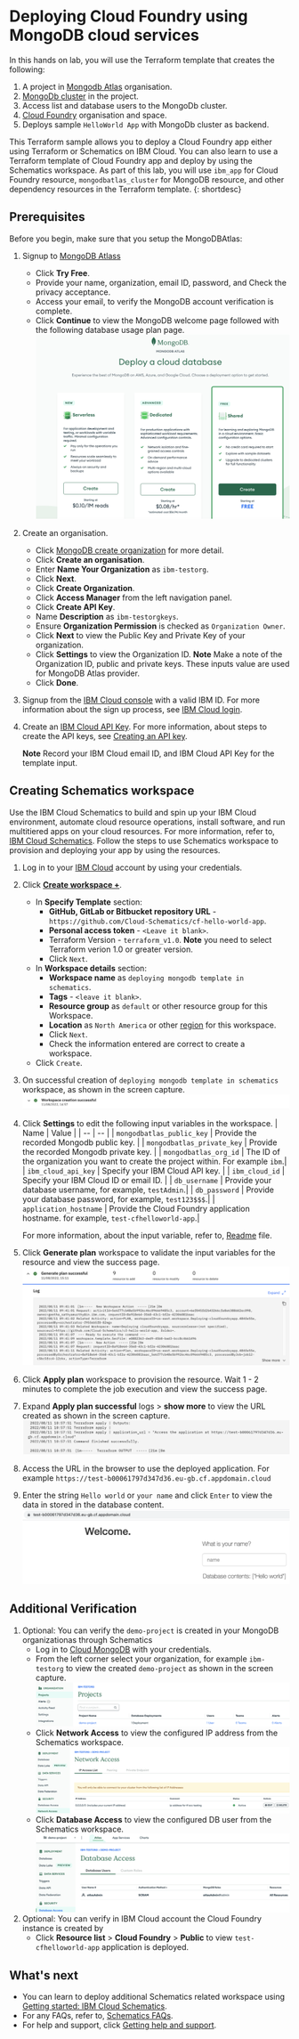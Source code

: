 # Deploying Cloud Foundry using MongoDB cloud services

In this hands on lab, you will use the Terraform template that creates the following:
1. A project in [Mongodb Atlas](https://www.mongodb.com/docs/atlas/getting-started/) organisation.
2. [MongoDb cluster](https://www.mongodb.com/docs/atlas/tutorial/deploy-free-tier-cluster/) in the project.
3. Access list and database users to the MongoDb cluster.
4. [Cloud Foundry](https://cloud.ibm.com/docs/cloud-foundry-public?topic=cloud-foundry-public-getting-started) organisation and space.
5. Deploys sample `HelloWorld App` with MongoDb cluster as backend.

This Terraform sample allows you to deploy a Cloud Foundry app either using Terraform or Schematics on IBM Cloud. You can also learn to use a Terraform template of Cloud Foundry app and deploy by using the Schematics workspace. As part of this lab, you will use `ibm_app` for Cloud Foundry resource, `mongodbatlas_cluster` for MongoDB resource, and other dependency resources in the Terraform template.
{: shortdesc}

## Prerequisites

Before you begin, make sure that you setup the MongoDBAtlas:
1. Signup to [MongoDB Atlass](https://www.mongodb.com/cloud)
    - Click **Try Free**.
    - Provide your name, organization, email ID, password, and Check the privacy acceptance.
    - Access your email, to verify the MongoDB account verification is complete.
    - Click **Continue** to view the MongoDB welcome page followed with the following database usage plan page.
      ![Mongodb create page](/images/mongodbcreate.png)
2. Create an organisation. 
    - Click [MongoDB create organization](https://cloud.mongodb.com/v2#/preferences/organizations/create) for more detail.
    - Click **Create an organisation**.
    - Enter **Name Your Organization** as `ibm-testorg`.
    - Click **Next**.
    - Click **Create Organization**.
    - Click **Access Manager** from the left navigation panel.
    - Click **Create API Key**.
    - Name **Description** as `ibm-testorgkeys`.
    - Ensure **Organization Permission** is checked as `Organization Owner`.
    - Click **Next** to view the Public Key and Private Key of your organization. 
    - Click **Settings** to view the Organization ID.
      **Note** Make a note of the Organization ID, public and private keys. These inputs value are used for MongoDB Atlas provider.
    - Click **Done**.
3. Signup from the [IBM Cloud console](https://cloud.ibm.com) with a valid IBM ID. For more information about the sign up process, see [IBM Cloud login](https://cloud.ibm.com/docs/account?topic=account-login-sequence).
4. Create an [IBM Cloud API Key](https://cloud.ibm.com/iam/apikeys). For more information, about steps to create the API keys, see [Creating an API key](https://cloud.ibm.com/docs/account?topic=account-userapikey&interface=ui#create_user_key). 

   **Note** Record your IBM Cloud email ID, and IBM Cloud API Key for the template input.

## Creating Schematics workspace

Use the IBM Cloud Schematics to build and spin up your IBM Cloud environment, automate cloud resource operations, install software, and run multitiered apps on your cloud resources. For more information, refer to, [IBM Cloud Schematics](https://cloud.ibm.com/docs/schematics). Follow the steps to use Schematics workspace to provision and deploying your app by using the resources.

1. Log in to your [IBM Cloud](https://cloud.ibm.com/workspaces) account by using your credentials.
2. Click [**Create workspace +**](https://cloud.ibm.com/schematics/workspaces/create).
    - In **Specify Template** section:
        - **GitHub, GitLab or Bitbucket repository URL** - `https://github.com/Cloud-Schematics/cf-hello-world-app`.
        - **Personal access token** - `<Leave it blank>`.
        - Terraform Version - `terraform_v1.0`. **Note** you need to select Terraform verion 1.0 or greater version.
        - Click `Next`.
    - In **Workspace details** section:
        - **Workspace name** as `deploying mongodb template in schematics`.
        - **Tags** - `<leave it blank>`.
        - **Resource group** as `default` or other resource group for this Workspace. 
        - **Location** as `North America` or other [region](/docs/schematics?topic=schematics-multi-region-deployment) for this workspace.
        - Click `Next`.
        - Check the information entered are correct to create a workspace.
    - Click `Create`.
3. On successful creation of `deploying mongodb template in schematics` workspace, as shown in the screen capture. 
   ![create workspace success](/images/createworkspacesuccess.png)
4. Click **Settings** to edit the following input variables in the workspace. 
    | Name | Value |
    | -- | -- |
    | `mongodbatlas_public_key` | Provide the recorded Mongodb public key. |
    | `mongodbatlas_private_key` | Provide the recorded Mongodb private key. |
    | `mongodbatlas_org_id` | The ID of the organization you want to create the project within. For example `ibm`.|
    | `ibm_cloud_api_key` | Specify your IBM Cloud API key. |
    | `ibm_cloud_id` | Specify your IBM Cloud ID or email ID. |
    | `db_username` | Provide your database username, for example, `testAdmin`.|
    | `db_password` | Provide your database password, for example, `test123$$$`.|
    | `application_hostname` | Provide the Cloud Foundry application hostname. for example, `test-cfhelloworld-app`.|

    For more information, about the input variable, refer to, [Readme](https://github.com/Cloud-Schematics/cf-hello-world-app/blob/main/README.md) file.
5. Click **Generate plan** workspace to validate the input variables for the resource and view the success page.
   ![Generate plan success](/images/generateplansucccess.png)
6. Click **Apply plan** workspace to provision the resource. Wait 1 - 2 minutes to complete the job execution and view the success page.
7. Expand **Apply plan successful** logs > **show more** to view the URL created as shown in the screen capture.
   ![Application output url](/images/outputurl.png)
8. Access the URL in the browser to use the deployed application. For example `https://test-b00061797d347d36.eu-gb.cf.appdomain.cloud`
9. Enter the string `Hello world` or `your name` and click `Enter` to view the data in stored in the database content.
   ![Access app](/images/accessapp.png)
   
   
## Additional Verification

1. Optional: You can verify the `demo-project` is created in your MongoDB organizationas through Schematics 
    - Log in to [Cloud MongoDB](https://cloud.mongodb.com) with your credentials.
    - From the left corner select your organization, for example `ibm-testorg` to view the created `demo-project` as shown in the screen capture.
       ![demo project creation](/images/demo-project.png)
    - Click **Network Access** to view the configured IP address from the Schematics workspace.
       ![network access config](/images/networkaccess.png)
    - Click **Database Access** to view the configured DB user from the Schematics workspace.
       ![databaseaccess config](/images/databaseaccess.png)
2. Optional: You can verify in IBM Cloud account the Cloud Foundry instance is created by
    - Click **Resource list** > **Cloud Foundry** > **Public** to view `test-cfhelloworld-app` application is deployed.
 
## What's next

- You can learn to deploy additional Schematics related workspace using [Getting started: IBM Cloud Schematics](https://cloud.ibm.com/docs/schematics?topic=schematics-getting-started).
- For any FAQs, refer to, [Schematics FAQs](https://cloud.ibm.com/docs/schematics?topic=schematics-workspaces-faq).
- For help and support, click [Getting help and support](https://cloud.ibm.com/docs/schematics?topic=schematics-schematics-help).
